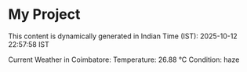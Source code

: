 # My Project

This content is dynamically generated in Indian Time (IST): 2025-10-12 22:57:58 IST


Current Weather in Coimbatore:
Temperature: 26.88 °C
Condition: haze
